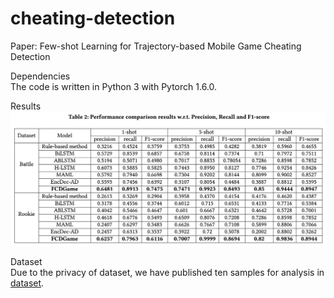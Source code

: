 # cheating-detection
Paper: Few-shot Learning for Trajectory-based Mobile Game Cheating Detection

Dependencies  
The code is written in Python 3 with Pytorch 1.6.0.

Results
![Result](https://github.com/super1225/cheating-detection/blob/59590b5aa625f44ee784e1b15452d1212afe78e3/result.png)

Dataset  
Due to the privacy of dataset, we have published ten samples for analysis in [dataset](https://github.com/super1225/cheating-detection/tree/main/dataset).

